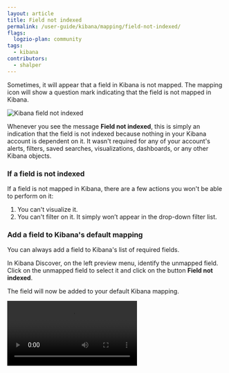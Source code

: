 ```yaml
---
layout: article
title: Field not indexed
permalink: /user-guide/kibana/mapping/field-not-indexed/
flags:
  logzio-plan: community
tags:
  - kibana
contributors:
  - shalper
---
```


Sometimes, it will appear that a field in Kibana is not mapped. The mapping icon will show a <i class="fas fa-question"></i> question mark indicating that the field is not mapped in Kibana. 


![Kibana field not indexed](https://dytvr9ot2sszz.cloudfront.net/logz-docs/kibana/field-not-indexed.png)


Whenever you see the message **Field not indexed**, this is simply an indication that the field is not indexed because nothing in your Kibana account is dependent on it. It wasn't required for any of your account's alerts, filters, saved searches, visualizations, dashboards, or any other Kibana objects.

### If a field is not indexed

If a field is not mapped in Kibana, there are a few actions you won't be able to perform on it:

1. You can't visualize it.
2. You can't filter on it. It simply won’t appear in the drop-down filter list.


### Add a field to Kibana's default mapping

You can always add a field to Kibana's list of required fields.

In Kibana Discover, on the left preview menu, identify the unmapped field. Click on the unmapped field to select it and click on the button **Field not indexed**.

The field will now be added to your default Kibana mapping.

<video autoplay loop>
  <source src="https://dytvr9ot2sszz.cloudfront.net/logz-docs/kibana/refresh-kibana-mapping6.mp4" type="video/mp4" />
</video>
